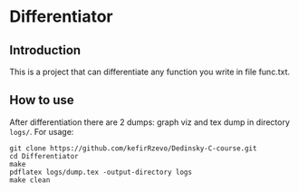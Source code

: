 # Differentiator

## Introduction

This is a project that can differentiate any function you write in file func.txt. 

## How to use

After differentiation there are 2 dumps: graph viz and tex dump in directory `logs/`.
For usage:

```
git clone https://github.com/kefirRzevo/Dedinsky-C-course.git
cd Differentiator
make
pdflatex logs/dump.tex -output-directory logs
make clean
```
